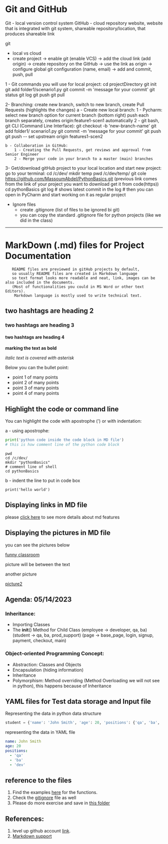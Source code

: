 # Git and GitHub

Git - local version control system
GitHub - cloud repository website, website that is integrated with git system,
            shareable repository/location, that produces shareable link

git
 - local vs cloud
 - create project -> enable git (enable VCS) -> add the cloud link (add origin)
  -> create repository on the GitHub -> use the link as origin
  -> configure global git configuration (name, email)
  -> add and commit, push, pull

1 - Git commands you will use for local project:
        cd projectDirectory
        git init
        git add folder1/scenario1.py
        git commit -m 'message for your commit'
        git status
        git log
        git push
        git pull

2- Branching:
    create new branch, switch to new branch, create Pull Requests (highlights the changes)
    a - Create new local branch:
            1 - Pycharm:
                    select new branch option for current branch (bottom right)
                    push each branch separately, creates origin:feature1-scen1 automatically
            2 - git bash, git CLI (Command Line Interface):
                    git checkout -b 'new-branch-name'
                    git add folder1/ scenario1.py
                    git commit -m 'message for your commit'
                    git push
                    git push -- set upstream origin features1-scen2

    b - Collaboration in GitHub:
        1 - Creating the Pull Requests, get reviews and approval from Senior Engineer
        2 - Merge your code in your branch to a master (main) branches

3- Get/download gitHub project to your local location and start new project:
        go to your terminal:
            cd /c/dev/
            mkdir temp
            pwd
            /c/dev/temp/
            git cole https://github.com/MassoumAbdel/PythonBasics.git
            (previous link comes from the link of your project you want to download get it from code(https))
            cd pythonBasics
            git log # shows latest commit in the log
            # then you can open in PyCharm and start working on it as regular project

- Ignore files
   - create .gitignore (list of files to be ignored bi git)
   - you can copy the standard .gitignore file for python projects (like we did in the class)

----
# MarkDown (.md) files for Project Documentation
       README files are previewed in gitHub projects by default, 
       so usually README files are created in Markdown language
       so text format looks more readable and neat, link, images can be also included in the documents.
       (Most of functionalities you could in MS Word or other text Editors).
        Markdown language is mostly used to write technical text.
 ## two hashtags are heading 2
 ### two hashtags are heading 3
 #### two hashtags are heading 4

**marking the text as bold**

*italic text is covered with asterisk*

Below you can the bullet point:
- point 1 of many points
- point 2 of many points
- point 3 of many points
- point 4 of many points

## Highlight the code or command line
You can highlight the code with apostrophe (') or with indentation:

a - using apostrophe:
```python
print('python code inside the code block in MD file')
# this is how comment line of the python code block
```

```shell
pwd
cd /c/dev/
mkdir "pythonBasics"
# comment line of shell
cd pythonBasics
```

b - indent the line to put in code box

    print('hello world')

## Displaying links in MD file

please [click here](https://www.jetbrains.com/help/pycharm/markdown.html) to see more details about md features

## Displaying the pictures in MD file

you can see the pictures below

[funny classroom](src/funny-classroom.png)

picture will be between the text

another picture 

[picture2](src/2.jpeg)

## Agenda: 05/14/2023
### Inheritance:
- Importing Classes
- The __init__() Method for Child Class
  (employee -> developer, qa, ba)
  (student -> qa, ba, prod_support)
  (page -> base_page, login, signup, payment, checkout, main)

### Object-oriented Programming Concept:
- Abstraction: Classes and Objects
- Encapsulation (hiding information)
- Inheritance
- Polymorphism: Method overriding (Method Overloading we will not see in python), this happens because of Inheritance

## YAML files for Test data storage and Input file

Representing the data in python data structure
```python
student = {'name': 'John Smith', 'age': 20, 'positions': {'qa', 'ba', 'dev'}}

```

representing the data in YAML file
```yaml
name: John Smith
age: 20
positions:
  - 'qa'
  - 'ba'
  - 'dev'

```

## reference to the files

1. Find the examples [here](src/functions/function_exec.py) for the functions.
2. Check the [gitignore](.gitignore) file as well
3. Please do more exercise and save in [this folder](src/exercises)

## References:
1. level up github account [link](https://github.com/levelupcgi?tab=repositories).
2. [Markdown support](https://www.jetbrains.com/help/pycharm/markdown.html)





